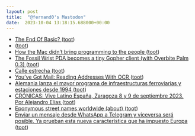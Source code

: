 ```yaml
---
layout: post
title:  "@fernand0's Mastodon"
date:  2023-10-04 13:18:15.688000+00:00
---
```

*  [The End Of Basic? ](https://hackaday.com/2023/09/17/the-end-of-basic) ([toot](https://mastodon.social/@fernand0/111176941285175626))
*  [ ](https://mastodon.social/users/fernand0/statuses/111176851253188291/activity) ([toot](https://mastodon.social/users/fernand0/statuses/111176851253188291/activity))
*  [How the Mac didn’t bring programming to the people ](https://eclecticlight.co/2023/09/16/how-the-mac-didnt-bring-programming-to-the-people) ([toot](https://mastodon.social/@fernand0/111176728205576296))
*  [The Fossil Wrist PDA becomes a tiny Gopher client (with Overbite Palm 0.3) ](http://oldvcr.blogspot.com/2023/09/the-fossil-wrist-pda-becomes-tiny.htm) ([toot](https://mastodon.social/@fernand0/111176466853009667))
*  [Calle estrecha ](https://www.flickr.com/photos/fernand0/53207577909) ([toot](https://mastodon.social/@fernand0/111176291086422202))
*  [You’ve Got Mail: Reading Addresses With OCR ](https://hackaday.com/2023/09/20/youve-got-mail-reading-addresses-with-ocr) ([toot](https://mastodon.social/@fernand0/111176206679306473))
*  [Alemania lanza el mayor programa de infraestructuras ferroviarias y estaciones desde 1994 ](https://www.vialibre-ffe.com/noticias.asp?not=4066) ([toot](https://mastodon.social/@fernand0/111176026796526800))
*  [CRÓNICAS: Vive Latino España, Zaragoza 8 y 9 de septiembre 2023. Por Alejandro Elías ](https://www.aragonmusical.com/2023/09/cronicas-vive-latino-espana-zaragoza-8-y-9-de-septiembre-2023-por-alejandro-elias) ([toot](https://mastodon.social/@fernand0/111175708536766297))
*  [
            Eponymous street names worldwide (about)
         ](https://ulitza.net/abou) ([toot](https://mastodon.social/@fernand0/111175486379186451))
*  [Enviar un mensaje desde WhatsApp a Telegram y viceversa será posible. Ya prueban esta nueva característica que ha impuesto Europa ](https://www.genbeta.com/actualidad/enviar-mensaje-whatsapp-a-telegram-viceversa-sera-posible-prueban-esta-nueva-caracteristica-que-ha-impuesto-europ) ([toot](https://mastodon.social/@fernand0/111172340535967410))
